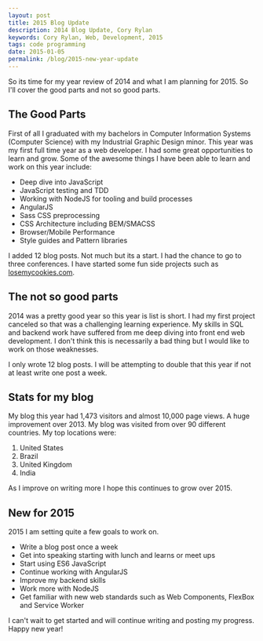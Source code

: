 ```yaml
---
layout: post
title: 2015 Blog Update
description: 2014 Blog Update, Cory Rylan
keywords: Cory Rylan, Web, Development, 2015
tags: code programming
date: 2015-01-05
permalink: /blog/2015-new-year-update
---
```



So its time for my year review of 2014 and what I am planning for 2015. So I'll cover the good parts and not so good parts.

## The Good Parts


First of all I graduated with my bachelors in Computer Information Systems (Computer Science) with my Industrial Graphic Design minor. This year was my first
full time year as a web developer. I had some great opportunities to learn and grow. Some of the awesome things I have been able to learn and work on this year include:

- Deep dive into JavaScript
- JavaScript testing and TDD
- Working with NodeJS for tooling and build processes
- AngularJS
- Sass CSS preprocessing
- CSS Architecture including BEM/SMACSS
- Browser/Mobile Performance
- Style guides and Pattern libraries

I added 12 blog posts. Not much but its a start. I had the chance to go to three conferences. I have started some fun side projects
such as <a href="http://losemycookies.com">losemycookies.com</a>.

## The not so good parts

2014 was a pretty good year so this year is list is short. I had my first project canceled so that was a challenging learning experience. My skills in SQL and backend work have suffered from me
deep diving into front end web development. I don't think this is necessarily a bad thing but I would like to work on those weaknesses.

I only wrote 12 blog posts. I will be attempting to double that this year if not at least write one post a week.

## Stats for my blog

My blog this year had 1,473 visitors and almost 10,000 page views. A huge improvement over 2013. My blog was visited from over 90 different countries. My top locations were:

1. United States
1. Brazil
1. United Kingdom
1. India

As I improve on writing more I hope this continues to grow over 2015.

## New for 2015

2015 I am setting quite a few goals to work on.

- Write a blog post once a week
- Get into speaking starting with lunch and learns or meet ups
- Start using ES6 JavaScript
- Continue working with AngularJS
- Improve my backend skills
- Work more with NodeJS
- Get familiar with new web standards such as Web Components, FlexBox and Service Worker

I can't wait to get started and will continue writing and posting my progress. Happy new year!